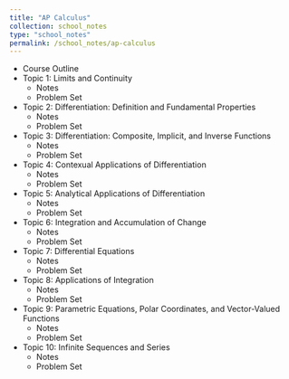 ```yaml
---
title: "AP Calculus"
collection: school_notes
type: "school_notes"
permalink: /school_notes/ap-calculus
---
```


* Course Outline
* Topic 1: Limits and Continuity
  * Notes
  * Problem Set
* Topic 2: Differentiation: Definition and Fundamental Properties
  * Notes
  * Problem Set
* Topic 3: Differentiation: Composite, Implicit, and Inverse Functions
  * Notes
  * Problem Set
* Topic 4: Contexual Applications of Differentiation
  * Notes
  * Problem Set
* Topic 5: Analytical Applications of Differentiation
  * Notes
  * Problem Set
* Topic 6: Integration and Accumulation of Change
  * Notes
  * Problem Set
* Topic 7: Differential Equations
  * Notes
  * Problem Set
* Topic 8: Applications of Integration
  * Notes
  * Problem Set
* Topic 9: Parametric Equations, Polar Coordinates, and Vector-Valued Functions
  * Notes
  * Problem Set
* Topic 10: Infinite Sequences and Series
  * Notes
  * Problem Set